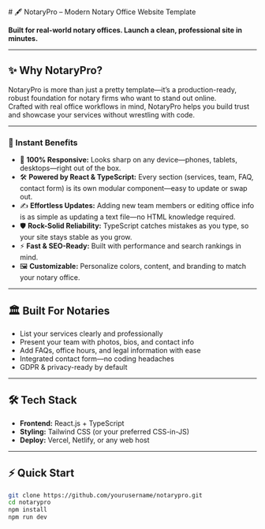 
 # 🖋️ NotaryPro – Modern Notary Office Website Template

**Built for real-world notary offices. Launch a clean, professional site in minutes.**

---

## ✨ Why NotaryPro?

NotaryPro is more than just a pretty template—it’s a production-ready, robust foundation for notary firms who want to stand out online.  
Crafted with real office workflows in mind, NotaryPro helps you build trust and showcase your services without wrestling with code.

---

### 🚀 Instant Benefits

- 📱 **100% Responsive:** Looks sharp on any device—phones, tablets, desktops—right out of the box.
- 🛠️ **Powered by React & TypeScript:** Every section (services, team, FAQ, contact form) is its own modular component—easy to update or swap out.
- ✍️ **Effortless Updates:** Adding new team members or editing office info is as simple as updating a text file—no HTML knowledge required.
- 🛡️ **Rock-Solid Reliability:** TypeScript catches mistakes as you type, so your site stays stable as you grow.
- ⚡ **Fast & SEO-Ready:** Built with performance and search rankings in mind.
- 🖼️ **Customizable:** Personalize colors, content, and branding to match your notary office.

---

## 🏛️ Built For Notaries

- List your services clearly and professionally
- Present your team with photos, bios, and contact info
- Add FAQs, office hours, and legal information with ease
- Integrated contact form—no coding headaches
- GDPR & privacy-ready by default

---

## 🛠️ Tech Stack

- **Frontend:** React.js + TypeScript
- **Styling:** Tailwind CSS (or your preferred CSS-in-JS)
- **Deploy:** Vercel, Netlify, or any web host

---

## ⚡ Quick Start

```bash
git clone https://github.com/yourusername/notarypro.git
cd notarypro
npm install
npm run dev

 

